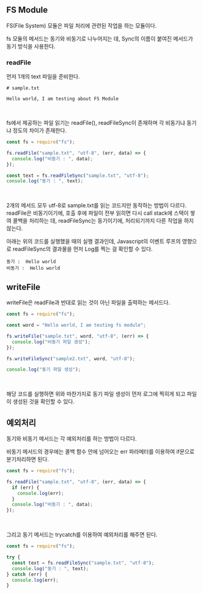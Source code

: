 ## FS Module

FS(File System) 모듈은 파일 처리에 관련된 작업을 하는 모듈이다.

fs 모듈의 메서드는 동기와 비동기로 나누어지는 데, Sync의 이름이 붙여진 메서드가 동기 방식을 사용한다.

### readFile

먼저 1개의 text 파일을 준비한다.

```
# sample.txt

Hello world, I am testing about FS Module
```

<br />

fs에서 제공하는 파일 읽기는 readFile(), readFileSync이 존재하며 각 비동기냐 동기냐 정도의 차이가 존재한다.

```javascript
const fs = require("fs");

fs.readFile("sample.txt", "utf-8", (err, data) => {
  console.log("비동기 : ", data);
});

const text = fs.readFileSync("sample.txt", "utf-8");
console.log("동기 : ", text);
```

<br />

2개의 메서드 모두 utf-8로 sample.txt를 읽는 코드지만 동작하는 방법이 다르다. readFile은 비동기이기에, 호출 후에 파일이 전부 읽히면 다시 call stack에 스택이 쌓여 콜백을 처리하는 데, readFileSync는 동기이기에, 처리되기까지 다른 작업을 하지 않는다.

아래는 위의 코드를 실행했을 때의 실행 결과인데, Javascript의 이벤트 루프의 영향으로 readFileSync의 결과물을 먼저 Log를 찍는 걸 확인할 수 있다.

```
동기 :  Hello world
비동기 :  Hello world
```

## writeFile

writeFile은 readFile과 반대로 읽는 것이 아닌 파일을 출력하는 메서드다.

```javascript
const fs = require("fs");

const word = "Hello world, I am testing fs module";

fs.writeFile("sample.txt", word, "utf-8", (err) => {
  console.log("비동기 파일 생성");
});

fs.writeFileSync("sample2.txt", word, "utf-8");

console.log("동기 파일 생성");
```

<br />

해당 코드를 실행하면 위와 마찬가지로 동기 파일 생성이 먼저 로그에 찍히게 되고 파일이 생성된 것을 확인할 수 있다.

## 예외처리

동기와 비동기 메서드는 각 예외처리를 하는 방법이 다르다.

비동기 메서드의 경우에는 콜백 함수 안에 넘어오는 err 파라메터를 이용하여 if문으로 분기처리하면 된다.

```javascript
const fs = require("fs");

fs.readFile("sample.txt", "utf-8", (err, data) => {
  if (err) {
    console.log(err);
  }
  console.log("비동기 : ", data);
});
```

<br />

그리고 동기 메서드는 trycatch를 이용하여 예외처리를 해주면 된다.

```javascript
const fs = require("fs");

try {
  const text = fs.readFileSync("sample.txt", "utf-8");
  console.log("동기 : ", text);
} catch (err) {
  console.log(err);
}
```
